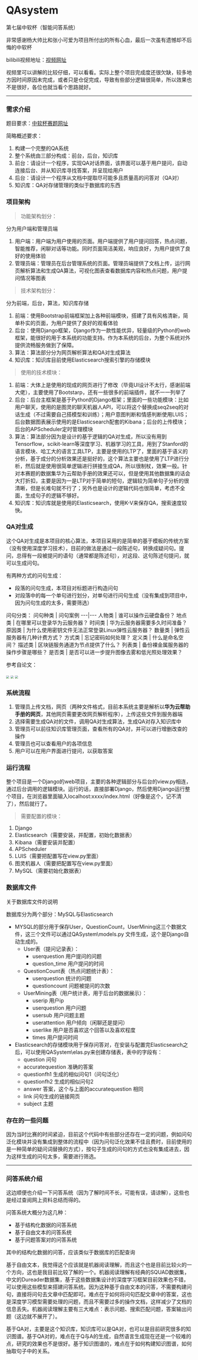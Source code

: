 # QAsystem
第七届中软杯（智能问答系统）

非常感谢杨大帅比和张小可爱为项目所付出的所有心血，最后一次虽有遗憾却不后悔的中软杯

bilibili视频地址：[视频网址](https://www.bilibili.com/video/av35481883)

视频里可以讲解的比较仔细，可以看看。实际上整个项目完成度还很欠缺，较多地方因时间原因未完成，或者只是仓促完成，导致有些部分逻辑很简单，所以效果也不是很好，各位也就当看个思路就好。

---

### 需求介绍

题目要求：[中软杯赛题网址](http://www.cnsoftbei.com/plus/view.php?aid=321)

简略概述要求：
1. 构建一个完整的QA系统
2. 整个系统由三部分构成：前台，后台，知识库
3. 前台：请设计一个程序，实现QA对话界面，该界面可以基于用户提问，自动连接后台、并从知识库寻找答案，并呈现给用户
4. 后台：请设计一个程序从文档中提取尽可能多且质量高的问答对（QA对）
5. 知识库：QA对存储管理的类似于数据库的东西


### 项目架构

> 功能架构划分：

分为用户端和管理员端

1. 用户端：用户端为用户使用的页面。用户端提供了用户提问回答，热点问题，智能推荐，闲聊对话等功能。同时页面简洁美观，响应良好，为用户提供了良好的使用体验
2. 管理员端：管理员在后台管理系统的页面。管理员端提供了文档上传，运行网页解析算法和生成QA算法，可视化图表查看数据库内容和热点问题，用户提问情况等图表

> 技术架构划分：

分为前端，后台，算法，知识库存储

1. 前端：使用Bootstrap前端框架加上各种前端模块，搭建了具有风格清新，简单朴实的页面，为用户提供了良好的观看体验
2. 后台：使用Django框架，Django作为一款性能优异，轻量级的Python的web框架，能很好的用于本系统的功能支持。作为本系统的后台，为整个系统对外提供流畅服务做到了保障。
3. 算法：算法部分分为网页解析算法和QA对生成算法
4. 知识库：知识库目前使用Elasticsearch搜索引擎的存储模块

> 使用的技术模块：
1. 前端：大体上是使用的现成的网页进行了修改（毕竟UI设计不太行，感谢前端大佬），主要使用了Bootstarp，还有一些很多的前端插件，就不一一列举了
2. 后台：后台主框架是基于Python的Django框架；里面的一些功能模块：比如用户聊天，使用的是图灵的聊天机器人API，可以将这个替换成seq2seq的对话生成（不过需要自己搭模型和训练）；用户意图判断和情感判断使用LUIS；后台数据图表展示使用的是Elasticsearch配套的Kibana；后台的上传模块；后台的APScheduler定时管理模块
3. 算法：算法部分因为是设计的基于逻辑的QA对生成，所以没有用到Tensorflow，scikit-learn等深度学习、机器学习的工具，用到了Stanford的语言模块、哈工大的语言工具LTP，主要是使用的LTP了，里面的基于语义的分析，基于成分的分析效果还是挺好的，这个算法主要也是使用了LTP进行分析，然后就是使用很简单逻辑进行拼接生成QA，所以很制杖，效果一般。针对本赛题的数据集华为云帮助手册的效果还可以，但是使用其他数据集的话会大打折扣，主要是因为一是LTP对于简单的短句，逻辑较为简单句子分析的很清晰，但是长难句就不行了；另外也是设计的逻辑代码也很简单，考虑不全面，生成句子的逻辑不够好。
4. 知识库：知识库就是使用的Elasticsearch，使用K-V来保存QA，搜索速度较快。

### QA对生成

这个QA对生成是本项目的核心算法，本项目采用的是简单的基于模板的传统方案（没有使用深度学习技术），目前的做法是通过一段陈述句，转换成疑问句。提问，总得有一段被提问的语句（通常都是陈述句），对这段、这句陈述句提问，就可以生成问句。

有两种方式的问句生成：
- 段落的问句生成，本项目对标题进行构造问句
- 对段落中的每一个单句进行划分，对单句进行问句生成（没有集成到项目中，因为问句生成的太多，需要筛选）

问句分类：
问句种类 | 问句案例
---|---
人物类 | 谁可以操作云硬盘备份？
地点类 | 在哪里可以登录华为云服务器？
时间类 | 华为云服务器需要多久时间准备？
原因类 | 为什么使用密钥文件无法正常登录Linux弹性云服务器？
数量类 | 弹性云服务器有几种计费方式？
方式类 | 忘记密码如何处理？
定义类 | 什么是命名空间？
描述类 | 区块链服务通道为节点提供了什么？
列表类 | 备份裸金属服务器的操作步骤是哪些？
是否类 | 是否可以进一步提升图像去雾和低光照处理效果？

参考自论文：

<img src="https://notes-pic.oss-cn-shanghai.aliyuncs.com/%E6%99%BA%E8%83%BD%E9%97%AE%E7%AD%94%E7%B3%BB%E7%BB%9F/%E9%97%AE%E5%8F%A5%E5%88%86%E7%B1%BB.png" style="zoom:50%;" />

<img src="https://notes-pic.oss-cn-shanghai.aliyuncs.com/%E6%99%BA%E8%83%BD%E9%97%AE%E7%AD%94%E7%B3%BB%E7%BB%9F/%E9%97%AE%E5%8F%A5%E5%88%86%E7%B1%BB2.png" style="zoom:50%;" />

<img src="https://notes-pic.oss-cn-shanghai.aliyuncs.com/%E6%99%BA%E8%83%BD%E9%97%AE%E7%AD%94%E7%B3%BB%E7%BB%9F/%E9%97%AE%E5%8F%A5%E5%88%86%E7%B1%BB3.png" style="zoom: 50%;" />


### 系统流程
1. 管理员上传文档，网页（两种文件格式，目前本系统主要是解析以**华为云帮助手册的网页**，其他网页需要更改网页解析程序），上传这些文件到服务器端
2. 选择需要生成QA对的文件，调用QA对生成算法，生成QA对存入知识库中
3. 管理员可以前往知识库管理页面，查看所有的QA对，并可以进行增删改查的操作
4. 管理员也可以查看用户的各项信息
5. 用户可以在用户界面进行提问，以获取答案

### 运行流程
整个项目是一个Django的web项目，主要的各种逻辑部分与后台的view.py相连，通过后台调用的逻辑模块。运行的话，直接部署Django，然后使用Django运行整个项目，在浏览器里面输入localhost:xxxx/index.html（好像是这个，记不清了），然后就行了。

> 需要配置的模块：
1. Django
2. Elasticsearch（需要安装，并配置，初始化数据表）
3. Kibana（需要安装并配置）
4. APScheduler
5. LUIS（需要把配置写在view.py里面）
6. 图灵机器人（需要把配置写在view.py里面）
7. MySQL（需要初始化数据表）

### 数据库文件

关于数据库文件的说明

数据库分为两个部分：MySQL与Elasticsearch

- MYSQL的部分用于保存User，QuestionCount，UserMining这三个数据文件，这三个文件可以通过QASystem\models.py 文件生成，这个是Django自动生成的。
  - User表（提问记录表）：
    - userquestion 用户提问的问题
    - question_time 用户提问的时间
  - QuestionCount表（热点问题统计表）：
    - userquestion 统计的问题
    - questioncount 问题被提问的次数
  - UserMining表（用户统计表，用于后台的数据展示）：
    - userip 用户ip
    - userquestion 用户问题
    - usersub 用户问题主题
    - userattention 用户倾向（闲聊还是提问）
    - userlike 用户是否喜欢这个回答以及喜欢程度
    - times 用户提问时间
- Elasticsearch的存储模块用于保存问答对，在安装与配置完Elasticsearch之后，可以使用QASystem\elas.py来创建存储表，表中的字段有：
  - question 问句
  - accuratequestion 准确的答案
  - questionfh1 生成的相似问句1（问句泛化）
  - questionfh2 生成的相似问句2
  - answer 答案，这个与上面的accuratequestion 相同
  - link 问句生成的链接网页
  - subject 主题

### 存在的一些问题

因为当时比赛的时间紧迫，目前这个代码中有些部分还存在一定的问题，例如问句泛化模块并没有集成到整体的流程中（因为问句泛化效果不佳且费时，目前使用的是一种简单的疑问词替换的方式），按句子生成的问句的方式也没有集成进去，因为这样生成的问句太多，需要进行筛选。

---

### 问答系统介绍

这边顺便也介绍一下问答系统（因为了解时间不长，可能有误，请谅解），这些也是经过查阅网上资料总结而得的。

问答系统大概分为这几种：
- 基于结构化数据的问答系统
- 基于自由文本的问答系统
- 基于问题答案对的问答系统

其中的结构化数据的问答，应该类似于数据库的匹配查询

基于自由文本，我觉得这个应该就是机器阅读理解，而且这个也是目前比较火的一个方向，这也是我目前比较了解的一个。机器阅读理解有经典的SQUAD数据集，中文的Dureader数据集，基于这些数据集设计的深度学习框架目前效果也不错，可以使用这些模型来搭建问答系统。因为这种基于自由文本的问答，不需要构建问句，直接将问句去文章中匹配即可。难点在于如何将问句匹配文章中的答案，这也是深度学习模型需要处理的问题，而且不需要过多的操作文档，这样减少了文档的信息丢失。机器阅读理解主要有三大难点：表示问题、搜索匹配问题，答案输出问题（这边就不展开了）。

基于QA对，主要是这个知识库，知识库可以是QA对，也可以是目前研究很多的知识图谱。基于QA对的，难点在于Q与A的生成，自然语言生成现在还是一个较难的点，研究的效果也不是很好。基于知识图谱的，难点在于如何构建知识图谱，如何抽取句子中的关系。
